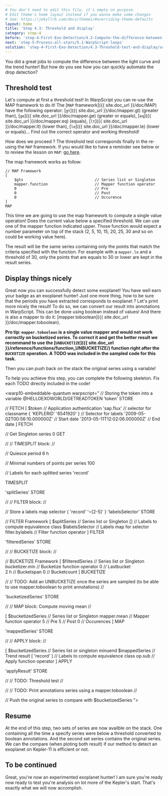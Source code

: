 ```yaml
---
# You don't need to edit this file, it's empty on purpose.
# Edit theme's home layout instead if you wanna make some changes
# See: https://jekyllrb.com/docs/themes/#overriding-theme-defaults
layout: home
title: 'Step 4.3: Threshold and display'
category: step-4
before: 'step-4-First-Exo-Detection/4.2-Compute-the-difference-between-the-lightcurve-and-the-trend'
next: 'step-5-Process-all-stars/5.1-WarpScript-loops'
solution: 'step-4-First-Exo-Detection/4.3-Threshold-test-and-display/solutions'
---
```


You did a great jobs to compute the difference between the light curve and the trend hunter! But how do you see how you can quickly automate the drop detection?

## Threshold test

Let's compute at first a threshold test! In WarpScript you can re-use the MAP framework to do it! The [`MAP` framework]({{ site.doc_url }}/doc/MAP) have the following operator: [`gt`]({{ site.doc_url }}/doc/mapper.gt) (greater than), [`ge`]({{ site.doc_url }}/doc/mapper.ge) (greater or equals), [`eq`]({{ site.doc_url }}/doc/mapper.eq) (equals), [`lt`]({{ site.doc_url }}/doc/mapper.lt) (lower than), [`le`]({{ site.doc_url }}/doc/mapper.le) (lower or equals)... Find out the correct operator and working threshold!

How does we proceed ? The threshold test corresponds finally in the re-using the `MAP` framework. If you would like to have a reminder see below or to review the lesson on `MAP`: [go here]((/step-3-WarpScript-Frameworks/3.3-Map-framework/README.md)).

The map framework works as follow:

```
// MAP Framework
[
    $gts                                // Series list or Singleton
    mapper.function                     // Mapper function operator
    0                                   // Pre
    0                                   // Post
    0                                   // Occurence
]
MAP
```

This time we are going to use the map framework to compute a single value operation! Does the current value below a specified threshold. We can use one of the mapper function indicated upper. Those function would expect a number parameter on top of the stack (2, 5, 10, 15, 20, 25, 30 and so on could be working value here).

The result will be the same series containing only the points that match the criteria specified with the function. For example with a `mapper.le` and a threshold of 30, only the points that are equals to 30 or lower are kept in the result series.

## Display things nicely

Great now you can successfully detect some exoplanet! You have well earn your badge as an exoplanet hunter! Just one more thing, how to be sure that the periods you have extracted corresponds to exoplanet ? Let's print more nicely the result! To do so, we can convert our result into annotations in WarpScript. This can be done using boolean instead of values! And there is also a mapper to do it: [mapper.toboolean]({{ site.doc_url }}/doc/mapper.toboolean).

**Pro tip: `mapper.toboolean` is a single value mapper and would not work correctly on bucketized series. To correct it and get the better result we recommand to use the [`UNBUCKETIZE`]({{ site.doc_url }}/reference/functions/function_UNBUCKETIZE/) function right after the `BUCKETIZE` operation. A TODO was included in the sampled code for this task.**

Then you can push back on the stack the original series using a variable!

To help you achieve this step, you can complete the following skeleton. Fix each TODO directly included in the code!

<warp10-embeddable-quantum warpscript="
// Storing the token into a variable
@HELLOEXOWORLD/GETREADTOKEN 'token' STORE

// FETCH
[
    $token                              // Application authentication
    'sap.flux'                          // selector for classname
    { 'KEPLERID' '6541920' }            // Selector for labels
    '2009-05-02T00:56:10.000000Z'       // Start date
    '2013-05-11T12:02:06.000000Z'       // End date
]
FETCH

// Get Singleton series
0 GET

//
// TIMESPLIT block:
//

// Quiesce period
6 h

// Minimal numbers of points per series
100

// Labels for each splitted series
'record'

TIMESPLIT

'splitSeries' STORE

//
// FILTER block:
//

// Store a labels map selector
{ 'record' '~[2-5]' } 'labelsSelector' STORE

// FILTER Framework
[
    $splitSeries                    // Series list or Singleton
    []                              // Labels to compute equivalence class
    $labelsSelector                 // Labels map for selector
    filter.bylabels                 // Filter function operator
]
FILTER

'filteredSeries' STORE

//
// BUCKETIZE block:
//

// BUCKETIZE Framework
[
    $filteredSeries                     // Series list or Singleton
    bucketizer.min                      // Bucketize function operator
    0                                   // Lastbucket 				
    2 h                                 // Bucketspan
    0                                   // Bucketcount
]
BUCKETIZE

//
// TODO: Add an UNBUCKETIZE once the series are sampled (to be able to use mapper.toboolean to print annotations)
//


'bucketizedSeries' STORE

//
// MAP block: Compute moving mean
//

[
    $bucketizedSeries               // Series list or Singleton
    mapper.mean                     // Mapper function operator
    5                               // Pre
    5                               // Post
    0                               // Occurences
]
MAP      

'mappedSeries' STORE

//
// APPLY block:
//

[
    $bucketizedSeries                   // Series list or singleton minuend
    $mappedSeries                       // Trend result
    [ 'record' ]                        // Labels to compute equivalence class
    op.sub                              // Apply function operator
]
APPLY

'applyResult' STORE

//
// TODO: Threshold test
//


//
// TODO: Print annotations series using a mapper.toboolean
//


// Push the original series to compare with
$bucketizedSeries
">
</warp10-embeddable-quantum>

## Resume

At the end of this step, two sets of series are now availble on the stack. One containing all the time a specify series were below a threshold converted to boolean annotations. And the second set series contains the original series. We can the compare (when ploting both result) if our method to detect an exoplanet on Kepler-11 is efficient or not.

## To be continued

Great, you're now an experimented exoplanet hunter! I am sure you're ready now ready to test you're analysis on lot more of the Kepler's start. That's exactly what we will now accomplish.
